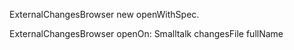 ExternalChangesBrowser new openWithSpec.ExternalChangesBrowser openOn: Smalltalk changesFile fullName